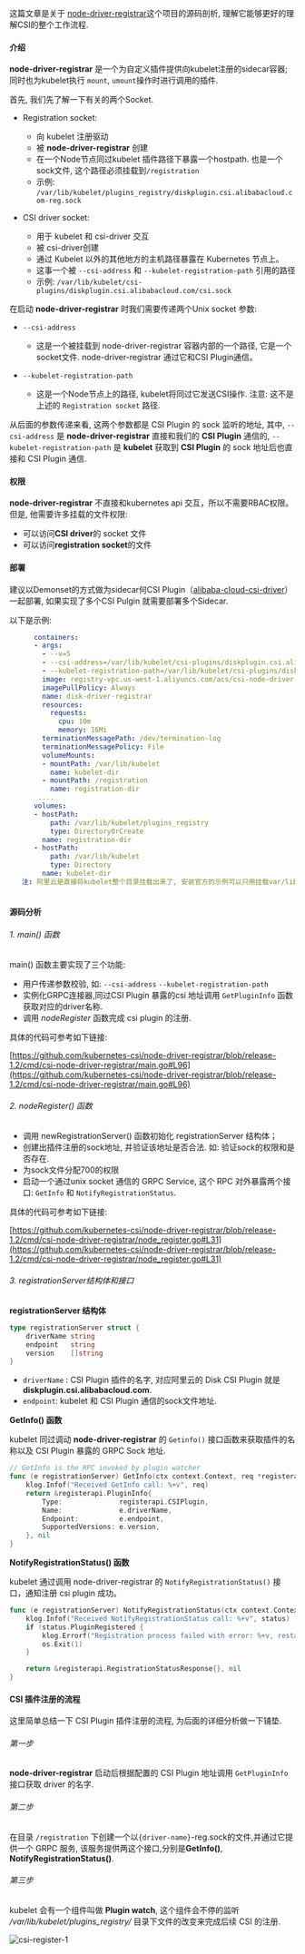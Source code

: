 这篇文章是关于 [node-driver-registrar](https://github.com/kubernetes-csi/node-driver-registrar)这个项目的源码剖析, 理解它能够更好的理解CSI的整个工作流程.


#### 介绍

**node-driver-registrar** 是一个为自定义插件提供向kubelet注册的sidecar容器; 同时也为kubelet执行 `mount`, `umount`操作时进行调用的插件.

首先, 我们先了解一下有关的两个Socket.

- Registration socket:
  * 向 kubelet 注册驱动
  * 被 **node-driver-registrar** 创建
  * 在一个Node节点同过kubelet 插件路径下暴露一个hostpath. 也是一个sock文件, 这个路径必须挂载到`/registration`
  * 示例: `/var/lib/kubelet/plugins_registry/diskplugin.csi.alibabacloud.com-reg.sock`

- CSI driver socket:

  * 用于 kubelet 和 csi-driver 交互
  * 被 csi-driver创建
  * 通过 Kubelet 以外的其他地方的主机路径暴露在 Kubernetes 节点上。
  * 这事一个被 `--csi-address` 和 `--kubelet-registration-path` 引用的路径
  * 示例: `/var/lib/kubelet/csi-plugins/diskplugin.csi.alibabacloud.com/csi.sock`

  

在启动 **node-driver-registrar** 时我们需要传递两个Unix socket 参数:

* `--csi-address` 
  * 这是一个被挂载到 node-driver-registrar 容器内部的一个路径, 它是一个socket文件.  node-driver-registrar 通过它和CSI Plugin通信。

* `--kubelet-registration-path`
  * 这是一个Node节点上的路径, kubelet将同过它发送CSI操作. 注意:  这不是 上述的 `Registration socket` 路径.


从后面的参数传递来看, 这两个参数都是 CSI Plugin 的 sock 监听的地址, 其中, `--csi-address` 是 **node-driver-registrar** 直接和我们的 **CSI Plugin** 通信的, `--kubelet-registration-path` 是 **kubelet** 获取到 **CSI Plugin** 的 sock 地址后也直接和 CSI Plugin 通信.



#### 权限

**node-driver-registrar** 不直接和kubernetes api 交互，所以不需要RBAC权限。 但是, 他需要许多挂载的文件权限:

- 可以访问**CSI driver**的 socket 文件
- 可以访问**registration socket**的文件



#### 部署

建议以Demonset的方式做为sidecar何CSI Plugin（[alibaba-cloud-csi-driver](https://github.com/kubernetes-sigs/alibaba-cloud-csi-driver)）一起部署, 如果实现了多个CSI Pulgin 就需要部署多个Sidecar.

以下是示例:

```yaml
      containers:
      - args:
        - --v=5
        - --csi-address=/var/lib/kubelet/csi-plugins/diskplugin.csi.alibabacloud.com/csi.sock
        - --kubelet-registration-path=/var/lib/kubelet/csi-plugins/diskplugin.csi.alibabacloud.com/csi.sock
        image: registry-vpc.us-west-1.aliyuncs.com/acs/csi-node-driver-registrar:v1.2.0
        imagePullPolicy: Always
        name: disk-driver-registrar
        resources:
          requests:
            cpu: 10m
            memory: 16Mi
        terminationMessagePath: /dev/termination-log
        terminationMessagePolicy: File
        volumeMounts:
        - mountPath: /var/lib/kubelet
          name: kubelet-dir
        - mountPath: /registration
          name: registration-dir
       ....
      volumes:
      - hostPath:
          path: /var/lib/kubelet/plugins_registry
          type: DirectoryOrCreate
        name: registration-dir
      - hostPath:
          path: /var/lib/kubelet
          type: Directory
        name: kubelet-dir
   注: 阿里云是直接将kubelet整个目录挂载出来了, 安装官方的示例可以只用挂载var/lib/kubelet/csi-plugins 目录就可以. 不清楚是否还有别的地方需要整个目录.       
       
```



#### 源码分析

###### 1. main() 函数

main() 函数主要实现了三个功能:

- 用户传递参数校验, 如: `--csi-address` ``--kubelet-registration-path`` 
- 实例化GRPC连接器,同过CSI Plugin 暴露的csi 地址调用 `GetPluginInfo` 函数获取对应的driver名称.
-  调用 *nodeRegister* 函数完成 csi plugin 的注册.

具体的代码可参考如下链接:

[https://github.com/kubernetes-csi/node-driver-registrar/blob/release-1.2/cmd/csi-node-driver-registrar/main.go#L96](https://github.com/kubernetes-csi/node-driver-registrar/blob/release-1.2/cmd/csi-node-driver-registrar/main.go#L96)



###### 2. nodeRegister() 函数

- 调用 newRegistrationServer() 函数初始化 registrationServer 结构体；
- 创建出插件注册的sock地址, 并验证该地址是否合法. 如: 验证sock的权限和是否存在.
- 为sock文件分配700的权限
- 启动一个通过unix socket 通信的 GRPC Service, 这个 RPC 对外暴露两个接口: `GetInfo` 和 `NotifyRegistrationStatus`.

具体的代码可参考如下链接:

[https://github.com/kubernetes-csi/node-driver-registrar/blob/release-1.2/cmd/csi-node-driver-registrar/node_register.go#L31](https://github.com/kubernetes-csi/node-driver-registrar/blob/release-1.2/cmd/csi-node-driver-registrar/node_register.go#L31)


###### 3. registrationServer结构体和接口


**registrationServer 结构体**

```go
type registrationServer struct {
	driverName string
	endpoint   string
	version    []string
}
```

- `driverName` : CSI Plugin 插件的名字, 对应阿里云的 Disk CSI Plugin 就是**diskplugin.csi.alibabacloud.com**.
- `endpoint`: kubelet 和 CSI Plugin 通信的sock文件地址.



**GetInfo() 函数** 

kubelet 同过调动 **node-driver-registrar** 的 `Getinfo()` 接口函数来获取插件的名称以及 CSI Plugin 暴露的 GRPC Sock 地址.

```go
// GetInfo is the RPC invoked by plugin watcher
func (e registrationServer) GetInfo(ctx context.Context, req *registerapi.InfoRequest) (*registerapi.PluginInfo, error) {
	klog.Infof("Received GetInfo call: %+v", req)
	return &registerapi.PluginInfo{
		Type:              registerapi.CSIPlugin,
		Name:              e.driverName,
		Endpoint:          e.endpoint,
		SupportedVersions: e.version,
	}, nil
}
```



**NotifyRegistrationStatus() 函数**

kubelet 通过调用 node-driver-registrar 的 `NotifyRegistrationStatus()` 接口，通知注册 csi plugin 成功。

```go
func (e registrationServer) NotifyRegistrationStatus(ctx context.Context, status *registerapi.RegistrationStatus) (*registerapi.RegistrationStatusResponse, error) {
	klog.Infof("Received NotifyRegistrationStatus call: %+v", status)
	if !status.PluginRegistered {
		klog.Errorf("Registration process failed with error: %+v, restarting registration container.", status.Error)
		os.Exit(1)
	}

	return &registerapi.RegistrationStatusResponse{}, nil
}
```



#### CSI 插件注册的流程

这里简单总结一下 CSI Plugin 插件注册的流程, 为后面的详细分析做一下铺垫.

###### 第一步

**node-driver-registrar** 启动后根据配置的 CSI Plugin 地址调用  `GetPluginInfo` 接口获取 driver 的名字.

###### 第二步

在目录 `/registration` 下创建一个以`{driver-name}`-reg.sock的文件,并通过它提供一个 GRPC 服务, 该服务提供两这个接口,分别是**GetInfo()**, **NotifyRegistrationStatus()**.

###### 第三步

kubelet 会有一个组件叫做 **Plugin watch**, 这个组件会不停的监听 */var/lib/kubelet/plugins_registry/* 目录下文件的改变来完成后续 CSI 的注册.

![csi-register-1](../../static/images/k8s/csi-register-1.png)















